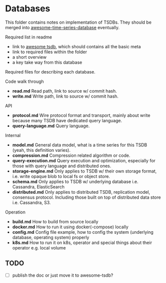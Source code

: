 # Databases

This folder contains notes on implementation of TSDBs.
They should be merged into [awesome-time-series-database](https://github.com/xephonhq/awesome-time-series-database) eventually.

Required list in readme

- link to [awesome tsdb](https://github.com/xephonhq/awesome-time-series-database), which should contains all the basic meta
- link to required files within the folder
- a short overview
- a key take way from this database

Required files for describing each database.

Code walk through

- **read.md** Read path, link to source w/ commit hash.
- **write.md** Write path, link to source w/ commit hash.

API

- **protocol.md** Wire protocol format and transport, mainly about write because many TSDB have dedicated query language.
- **query-language.md** Query language.

Internal

- **model.md** General data model, what is a time series for this TSDB (yeah, this definition varies).
- **compression.md** Compression related algorithm or code.
- **query-execution.md** Query execution and optimization, especially for those with query language and distributed ones.
- **storage-engine.md** Only applies to TSDB w/ their own storage format, i.e. write opaque blob to local fs or object store.
- **schema.md** Only applies to TSDB w/ underlying database i.e. Cassandra, ElasticSearch
- **distributed.md** Only applies to distributed TSDB, replication model, consensus protocol. Including those built on top of distributed data store i.e. Cassandra, S3.

Operation

- **build.md** How to build from source locally
- **docker.md** How to run it using docker(-compose) locally
- **config.md** Config file example, how to config the system (underlying database, operating system) properly
- **k8s.md** How to run it on k8s, operator and special things about their operator e.g. local volume

## TODO

- [ ] publish the doc or just move it to awesome-tsdb?